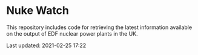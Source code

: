 # Nuke Watch

This repository includes code for retrieving the latest information available on the output of EDF nuclear power plants in the UK.

Last updated: 2021-02-25 17:22